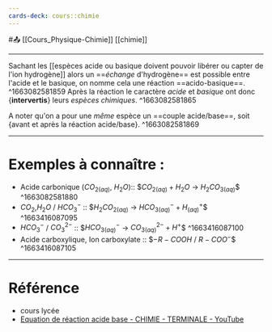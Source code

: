 ```yaml
---
cards-deck: cours::chimie
---
```


#📤 [[Cours_Physique-Chimie]] [[chimie]]

---
Sachant les [[espèces acide ou basique doivent pouvoir libérer ou capter de l'ion hydrogène]] alors un ==*échange* d'hydrogène== est possible entre l'acide et le basique, on nomme cela une réaction ==acido-basique==.
^1663082581859
Après la réaction le caractère *acide* et *basique* ont donc {**intervertis**} leurs *espèces chimiques*.
^1663082581865

A noter qu'on a pour une *même* espèce un ==couple acide/base==, soit {avant et après la réaction acide/base}.
^1663082581869

___
# Exemples à connaître : 
- Acide carbonique ($CO_{2(aq)}$, $H_2O$)::     $$CO_{2(aq)}+H_2O$ -> $H_2CO_{3(aq)}$$
^1663082581880
- $CO_2$,$H_2O$ / $HCO^-_3$ ::    $$H_2CO_{2 (aq)}$ -> $HCO^-_{3 (aq)}+H^+_{(aq)}$$
^1663416087095
- $HCO^-_3$ / $CO^{2-}_3$ ::    $$HCO^-_{3(aq)}$ -> $CO^{2-}_{3(aq)} + H^+$$
^1663416087100
- Acide carboxylique, Ion carboxylate ::   $$-R-COOH$ / $R-COO^-$$
^1663416087105

---
# Référence
- cours lycée
- [Equation de réaction acide base - CHIMIE - TERMINALE - YouTube](https://youtu.be/SWmD8NT5hRo)
